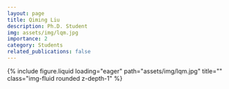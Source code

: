 ```yaml
---
layout: page
title: Qiming Liu
description: Ph.D. Student
img: assets/img/lqm.jpg
importance: 2
category: Students
related_publications: false
---
```




<div class="row">
    <div class="col-sm-8 mt-3 mt-md-0">
        <!-- <p>Email: lqm20@m.fudan.edu.cn</p> -->
        <!-- <p>Ph.D. Student</p> -->
    </div>
    <div class="col-sm-4 mt-3 mt-md-0">
        {% include figure.liquid loading="eager" path="assets/img/lqm.jpg" title="" class="img-fluid rounded z-depth-1" %}
    </div>
</div>
